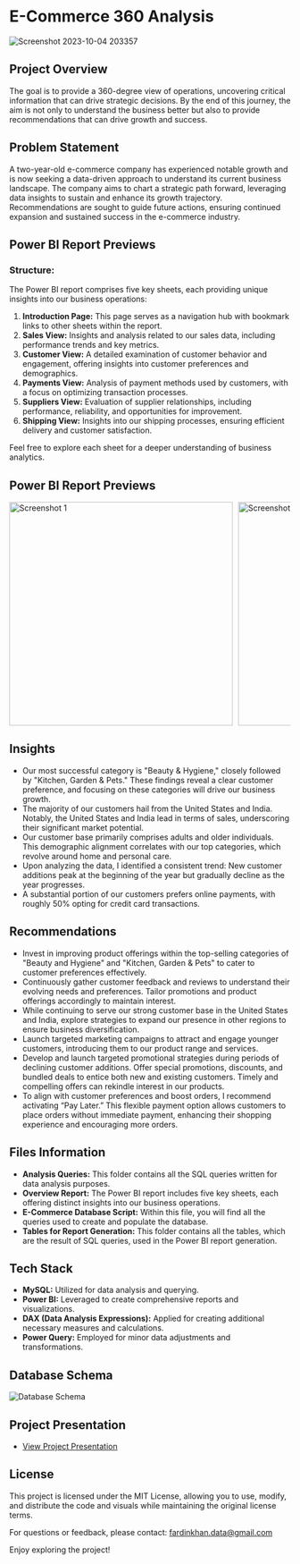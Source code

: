 # E-Commerce 360 Analysis
![Screenshot 2023-10-04 203357](https://github.com/Fardin-Data/E-Commerce-360-Analysis/assets/137788371/196c9b30-5547-4fed-b271-890d598b22ca)

## Project Overview
The goal is to provide a 360-degree view of operations, uncovering critical information that can drive strategic decisions. By the end of this journey, the aim is not only to understand the business better but also to provide recommendations that can drive growth and success.

## Problem Statement
A two-year-old e-commerce company has experienced notable growth and is now seeking a data-driven approach to understand its current business landscape. The company aims to chart a strategic path forward, leveraging data insights to sustain and enhance its growth trajectory. Recommendations are sought to guide future actions, ensuring continued expansion and sustained success in the e-commerce industry.

## Power BI Report Previews
### Structure:
The Power BI report comprises five key sheets, each providing unique insights into our business operations:
1. **Introduction Page:** This page serves as a navigation hub with bookmark links to other sheets within the report.
2. **Sales View:** Insights and analysis related to our sales data, including performance trends and key metrics.
3. **Customer View:** A detailed examination of customer behavior and engagement, offering insights into customer preferences and demographics.
4. **Payments View:** Analysis of payment methods used by customers, with a focus on optimizing transaction processes.
5. **Suppliers View:** Evaluation of supplier relationships, including performance, reliability, and opportunities for improvement.
6. **Shipping View:** Insights into our shipping processes, ensuring efficient delivery and customer satisfaction.

Feel free to explore each sheet for a deeper understanding of business analytics.

## Power BI Report Previews

<div style="display: flex; flex-wrap: nowrap; overflow-x: auto; gap: 10px;">
  <img src="https://github.com/Fardin-Data/E-Commerce-360-Analysis/assets/137788371/1ee38292-04e0-4c74-a422-b35ffe97aa0a" alt="Screenshot 1" style="width: 400px;">
  <img src="https://github.com/Fardin-Data/E-Commerce-360-Analysis/assets/137788371/356b7dcc-d27f-421f-acd8-3bc01f24129b" alt="Screenshot 2" style="width: 400px;">
  <img src="https://github.com/Fardin-Data/E-Commerce-360-Analysis/assets/137788371/f5cc6df4-8203-4384-bf7d-fee3416f7b85" alt="Screenshot 3" style="width: 400px;">
  <img src="https://github.com/Fardin-Data/E-Commerce-360-Analysis/assets/137788371/204fc0b5-c1ba-4bc2-a21c-3fd6953908e0" alt="Screenshot 4" style="width: 400px;">
  <img src="https://github.com/Fardin-Data/E-Commerce-360-Analysis/assets/137788371/2abf8927-8306-4618-b94a-790d2327ea1a" alt="Screenshot 5" style="width: 400px;">
  <img src="https://github.com/Fardin-Data/E-Commerce-360-Analysis/assets/137788371/64babf18-42b9-4002-b747-dfbf7551fd07" alt="Screenshot 6" style="width: 400px;">
</div>


## Insights
- Our most successful category is "Beauty & Hygiene," closely followed by "Kitchen, Garden & Pets." These findings reveal a clear customer preference, and focusing on these categories will drive our business growth.
- The majority of our customers hail from the United States and India. Notably, the United States and India lead in terms of sales, underscoring their significant market potential.
- Our customer base primarily comprises adults and older individuals. This demographic alignment correlates with our top categories, which revolve around home and personal care.
- Upon analyzing the data, I identified a consistent trend: New customer additions peak at the beginning of the year but gradually decline as the year progresses.
- A substantial portion of our customers prefers online payments, with roughly 50% opting for credit card transactions.

## Recommendations
- Invest in improving product offerings within the top-selling categories of "Beauty and Hygiene" and "Kitchen, Garden & Pets" to cater to customer preferences effectively.
- Continuously gather customer feedback and reviews to understand their evolving needs and preferences. Tailor promotions and product offerings accordingly to maintain interest.
- While continuing to serve our strong customer base in the United States and India, explore strategies to expand our presence in other regions to ensure business diversification.
- Launch targeted marketing campaigns to attract and engage younger customers, introducing them to our product range and services.
- Develop and launch targeted promotional strategies during periods of declining customer additions. Offer special promotions, discounts, and bundled deals to entice both new and existing customers. Timely and compelling offers can rekindle interest in our products.
- To align with customer preferences and boost orders, I recommend activating “Pay Later.” This flexible payment option allows customers to place orders without immediate payment, enhancing their shopping experience and encouraging more orders.

## Files Information
- **Analysis Queries:** This folder contains all the SQL queries written for data analysis purposes.
- **Overview Report:** The Power BI report includes five key sheets, each offering distinct insights into our business operations.
- **E-Commerce Database Script:** Within this file, you will find all the queries used to create and populate the database.
- **Tables for Report Generation:** This folder contains all the tables, which are the result of SQL queries, used in the Power BI report generation.

## Tech Stack
- **MySQL:** Utilized for data analysis and querying.
- **Power BI:** Leveraged to create comprehensive reports and visualizations.
- **DAX (Data Analysis Expressions):** Applied for creating additional necessary measures and calculations.
- **Power Query:** Employed for minor data adjustments and transformations.

## Database Schema
![Database Schema](https://github.com/Fardin-Data/E-Commerce-360-Analysis/assets/137788371/642e14db-cf49-4a8c-bb46-672b1fd4f2f1)

## Project Presentation
- [View Project Presentation](https://www.canva.com/design/DAFwHRGUVJ0/TnfhrpYY_YDDIKExgaF4XA/view?utm_content=DAFwHRGUVJ0&utm_campaign=designshare&utm_medium=link&utm_source=publishsharelink)

## License
This project is licensed under the MIT License, allowing you to use, modify, and distribute the code and visuals while maintaining the original license terms.

For questions or feedback, please contact: fardinkhan.data@gmail.com

Enjoy exploring the project!
